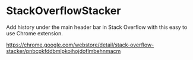 # StackOverflowStacker
Add history under the main header bar in Stack Overflow with this easy to use Chrome extension.

https://chrome.google.com/webstore/detail/stack-overflow-stacker/pnbcpkfddbmlpkoihojdoflmbehnmacm
